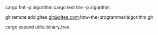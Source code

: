 cargo fmt -p algorithm
cargo test trie -p algorithm

git remote add gitee git@gitee.com:hzw-the-programmer/algorithm.git

cargo expand utils::binary_tree
